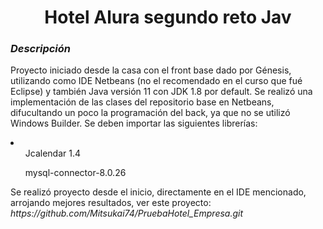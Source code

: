 <h1 align="center"> Hotel Alura segundo reto Jav</h1>
<h3><em>Descripción</em></h3>
<p>Proyecto iniciado desde la casa con el front base dado por Génesis, utilizando como IDE Netbeans (no el recomendado en el curso que fué Eclipse) y también Java versión 11 con JDK 1.8 por default.
Se realizó una implementación de las clases del repositorio base en Netbeans, difucultando un poco la programación del back, ya que no se utilizó Windows Builder.
Se deben importar las siguientes librerías:
  <li>
    <ul>Jcalendar 1.4</ul>
    <ul>mysql-connector-8.0.26</ul>   
    
  </li>
Se realizó proyecto desde el inicio, directamente en el IDE mencionado, arrojando mejores resultados, ver este proyecto: <em>https://github.com/Mitsukai74/PruebaHotel_Empresa.git</em></p>



